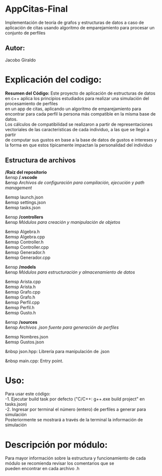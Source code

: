 # AppCitas-Final
 Implementación de teoría de grafos y estructuras de datos a caso de aplicación de citas usando algoritmo de emparejamiento para procesar un conjunto de perfiles

## Autor:
Jacobo Giraldo<br>

# Explicación del codigo:
**Resumen del Código:**
 Este proyecto de aplicación de estructuras de datos en c++ aplica los principios estudiados para realizar una simulación del procesamiento de perfiles<br>
en un app de citas, aplicando un algoritmo de emparejamiento para encontrar para cada perfil la persona más compatible en la misma base de datos.<br>
Los cálculos de compatibilidad se realizaron a partir de representaciones vectoriales de las características de cada individuo, a las que se llegó a partir<br>
de computar sus gustos en base a la base de datos de gustos e intereses y la forma en que estos típicamente impactan la personalidad del individuo<br>

## Estructura de archivos

**/Raíz del repositorio**<br>
&ensp  **/.vscode**<br>
&ensp    *Archivos de configuración para compilación, ejecución y path management*

&emsp    launch.json<br>
&emsp    settings.json<br>
&emsp    tasks.json<br>

&ensp  **/controllers**<br>
&ensp    *Módulos para creación y manipulación de objetos*

&emsp    Algebra.h<br>
&emsp    Algebra.cpp<br>
&emsp    Controller.h<br>
&emsp    Controller.cpp<br>
&emsp    Generador.h<br>
&emsp    Generador.cpp<br>

&ensp  **/models**<br>
&ensp    *Módulos para estructuración y almacenamiento de datos*

&emsp    Arista.cpp<br>
&emsp    Arista.h<br>
&emsp    Grafo.cpp<br>
&emsp    Grafo.h<br>
&emsp    Perfil.cpp<br>
&emsp    Perfil.h<br>
&emsp    Gusto.h<br>

&ensp  **/sources**<br>
&ensp    *Archivos .json fuente para generación de perfiles*

&emsp       Nombres.json<br>
&emsp       Gustos.json<br>

&nbsp  json.hpp: Librería para manipulación de .json<br>

&nbsp  main.cpp: Entry point.<br>

# Uso:
Para usar este código: <br>
-1. Ejecutar build task por defecto ("C/C++: g++.exe build project" en tasks.json)<br>
-2. Ingresar por terminal el número (entero) de perfiles a generar para simulación<br>
Posteriormente se mostrará a través de la terminal la información de simulación <br>

# Descripción por módulo:
Para mayor información sobre la estructura y funcionamiento de cada módulo se recomienda revisar los comentarios que se<br>
pueden encontrar en cada archivo .h<br>